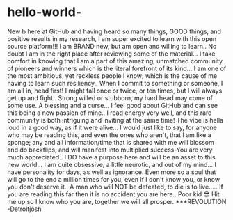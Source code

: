 # hello-world-
New b here at GitHub and having heard so many things, GOOD things, and positive results in my research, I am super excited to learn with this open source platform!!! I am BRAND new, but am open and willing to learn.. No doubt I am in the right place after reviewing some of the material... I take comfort in knowing that I am a part of this amazing, unmatched community of pioneers and winners which is the literal forefront of its kind... 
I am one of the most ambitious, yet reckless people I know; which is the cause of me having to learn such resiliency.. When I commit to something or someone, I am all in, head first! I might fall once or twice, or ten times, but I will always get up and fight.. Strong willed or stubborn, my hard head may come of some use. A blessing and a curse... I feel good about GitHub and can see this being a new passion of mine.. I read energy very well, and this rare community is both intriguing and inviting at the same time! The vibe is hella loud in a good way, as if it were alive... I would just like to say, for anyone who may be reading this, and even the ones who aren't, that I am like a sponge; any and all information/time that is shared with me will blossom and do backflips, and will manifest into multiplied success-You are very much appreciated.. I DO have a purpose here and will be an asset to this new world... I am quite obsessive, a little neurotic, and out of my mind... I have personality for days, as well as ignorance. Even more so a soul that will go to the end a million times for you, even if I don't know you, or know you don't deserve it.. A man who will NOT be defeated, to die is to live..... If you are reading this far then it is no accident you are here.. Poor kid 😎 Hit me up so I know who you are, together we will all prosper. ***REVOLUTION
      -Detroitjosh 
